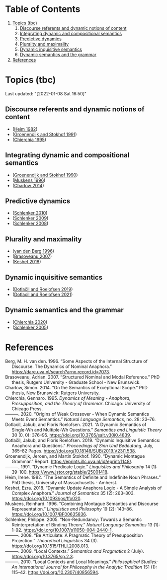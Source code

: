 
# Table of Contents

1.  [Topics (tbc)](#org650bd72)
    1.  [Discourse referents and dynamic notions of content](#orgc882b24)
    2.  [Integrating dynamic and compositional semantics](#orgf729b43)
    3.  [Predictive dynamics](#org3e88494)
    4.  [Plurality and maximality](#org0886e4e)
    5.  [Dynamic inquisitive semantics](#org0c3ebe1)
    6.  [Dynamic semantics and the grammar](#org94c60b9)
2.  [References](#orgf059688)



<a id="org650bd72"></a>

# Topics (tbc)

Last updated: "<span class="timestamp-wrapper"><span class="timestamp">[2022-01-08 Sat 16:50]</span></span>"


<a id="orgc882b24"></a>

## Discourse referents and dynamic notions of content

-   (<a href="#citeproc_bib_item_10">Heim 1982</a>)
-   (<a href="#citeproc_bib_item_9">Groenendijk and Stokhof 1991</a>)
-   (<a href="#citeproc_bib_item_4">Chierchia 1995</a>)


<a id="orgf729b43"></a>

## Integrating dynamic and compositional semantics

-   (<a href="#citeproc_bib_item_8">Groenendijk and Stokhof 1990</a>)
-   (<a href="#citeproc_bib_item_12">Muskens 1996</a>)
-   (<a href="#citeproc_bib_item_3">Charlow 2014</a>)


<a id="org3e88494"></a>

## Predictive dynamics

-   (<a href="#citeproc_bib_item_16">Schlenker 2010</a>)
-   (<a href="#citeproc_bib_item_15">Schlenker 2009</a>)
-   (<a href="#citeproc_bib_item_14">Schlenker 2008</a>)


<a id="org0886e4e"></a>

## Plurality and maximality

-   (<a href="#citeproc_bib_item_1">van den Berg 1996</a>)
-   (<a href="#citeproc_bib_item_2">Brasoveanu 2007</a>)
-   (<a href="#citeproc_bib_item_11">Keshet 2018</a>)


<a id="org0c3ebe1"></a>

## Dynamic inquisitive semantics

-   (<a href="#citeproc_bib_item_7">Dotlačil and Roelofsen 2019</a>)
-   (<a href="#citeproc_bib_item_6">Dotlacil and Roelofsen 2021</a>)


<a id="org94c60b9"></a>

## Dynamic semantics and the grammar

-   (<a href="#citeproc_bib_item_5">Chierchia 2020</a>)
-   (<a href="#citeproc_bib_item_13">Schlenker 2005</a>)


<a id="orgf059688"></a>

# References

<style>.csl-entry{text-indent: -1.5em; margin-left: 1.5em;}</style><div class="csl-bib-body">
  <div class="csl-entry"><a id="citeproc_bib_item_1"></a>Berg, M. H. van den. 1996. “Some Aspects of the Internal Structure of Discourse. The Dynamics of Nominal Anaphora.” <a href="https://dare.uva.nl/search?arno.record.id=7073">https://dare.uva.nl/search?arno.record.id=7073</a>.</div>
  <div class="csl-entry"><a id="citeproc_bib_item_2"></a>Brasoveanu, Adrian. 2007. “Structured Nominal and Modal Reference.” PhD thesis, Rutgers University - Graduate School - New Brunswick.</div>
  <div class="csl-entry"><a id="citeproc_bib_item_3"></a>Charlow, Simon. 2014. “On the Semantics of Exceptional Scope.” PhD thesis, New Brunswick: Rutgers University.</div>
  <div class="csl-entry"><a id="citeproc_bib_item_4"></a>Chierchia, Gennaro. 1995. <i>Dynamics of Meaning - Anaphora, Presupposition, and the Theory of Grammar</i>. Chicago: University of Chicago Press.</div>
  <div class="csl-entry"><a id="citeproc_bib_item_5"></a>———. 2020. “Origins of Weak Crossover - When Dynamic Semantics Meets Event Semantics.” <i>Natural Language Semantics</i>, no. 28: 23–76.</div>
  <div class="csl-entry"><a id="citeproc_bib_item_6"></a>Dotlacil, Jakub, and Floris Roelofsen. 2021. “A Dynamic Semantics of Single-Wh and Multiple-Wh Questions.” <i>Semantics and Linguistic Theory</i> 30 (0, 0): 376–95. <a href="https://doi.org/10.3765/salt.v30i0.4839">https://doi.org/10.3765/salt.v30i0.4839</a>.</div>
  <div class="csl-entry"><a id="citeproc_bib_item_7"></a>Dotlačil, Jakub, and Floris Roelofsen. 2019. “Dynamic Inquisitive Semantics: Anaphora and Questions.” <i>Proceedings of Sinn Und Bedeutung</i>, July, 365–82 Pages. <a href="https://doi.org/10.18148/SUB/2019.V23I1.538">https://doi.org/10.18148/SUB/2019.V23I1.538</a>.</div>
  <div class="csl-entry"><a id="citeproc_bib_item_8"></a>Groenendijk, Jeroen, and Martin Stokhof. 1990. “Dynamic Montague Grammar.” Report. <a href="https://eprints.illc.uva.nl/id/eprint/1148/">https://eprints.illc.uva.nl/id/eprint/1148/</a>.</div>
  <div class="csl-entry"><a id="citeproc_bib_item_9"></a>———. 1991. “Dynamic Predicate Logic.” <i>Linguistics and Philosophy</i> 14 (1): 39–100. <a href="https://www.jstor.org/stable/25001418">https://www.jstor.org/stable/25001418</a>.</div>
  <div class="csl-entry"><a id="citeproc_bib_item_10"></a>Heim, Irene. 1982. “The Semantics of Definite and Indefinite Noun Phrases.” PhD thesis, University of Massachusetts - Amherst.</div>
  <div class="csl-entry"><a id="citeproc_bib_item_11"></a>Keshet, Ezra. 2018. “Dynamic Update Anaphora Logic - A Simple Analysis of Complex Anaphora.” <i>Journal of Semantics</i> 35 (2): 263–303. <a href="https://doi.org/10.1093/jos/ffx020">https://doi.org/10.1093/jos/ffx020</a>.</div>
  <div class="csl-entry"><a id="citeproc_bib_item_12"></a>Muskens, Reinhard. 1996. “Combining Montague Semantics and Discourse Representation.” <i>Linguistics and Philosophy</i> 19 (2): 143–86. <a href="https://doi.org/10.1007/BF00635836">https://doi.org/10.1007/BF00635836</a>.</div>
  <div class="csl-entry"><a id="citeproc_bib_item_13"></a>Schlenker, Philippe. 2005. “Non-Redundancy: Towards a Semantic Reinterpretation of Binding Theory.” <i>Natural Language Semantics</i> 13 (1): 1–92. <a href="https://doi.org/10.1007/s11050-004-2440-1">https://doi.org/10.1007/s11050-004-2440-1</a>.</div>
  <div class="csl-entry"><a id="citeproc_bib_item_14"></a>———. 2008. “Be Articulate: A Pragmatic Theory of Presupposition Projection.” <i>Theoretical Linguistics</i> 34 (3). <a href="https://doi.org/10.1515/THLI.2008.013">https://doi.org/10.1515/THLI.2008.013</a>.</div>
  <div class="csl-entry"><a id="citeproc_bib_item_15"></a>———. 2009. “Local Contexts.” <i>Semantics and Pragmatics</i> 2 (July). <a href="https://doi.org/10.3765/sp.2.3">https://doi.org/10.3765/sp.2.3</a>.</div>
  <div class="csl-entry"><a id="citeproc_bib_item_16"></a>———. 2010. “Local Contexts and Local Meanings.” <i>Philosophical Studies: An International Journal for Philosophy in the Analytic Tradition</i> 151 (1): 115–42. <a href="https://doi.org/10.2307/40856594">https://doi.org/10.2307/40856594</a>.</div>
</div>

